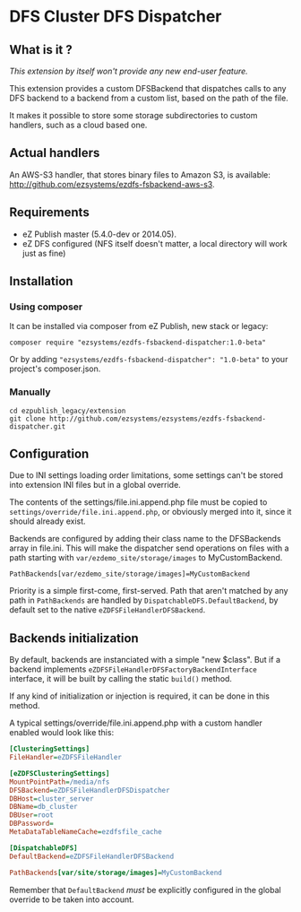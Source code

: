 # DFS Cluster DFS Dispatcher

## What is it ?
*This extension by itself won't provide any new end-user feature.*

This extension provides a custom DFSBackend that dispatches calls to any DFS backend to a backend from a custom list,
based on the path of the file.

It makes it possible to store some storage subdirectories to custom handlers, such as a cloud based one.

## Actual handlers
An AWS-S3 handler, that stores binary files to Amazon S3, is available: http://github.com/ezsystems/ezdfs-fsbackend-aws-s3.

## Requirements
- eZ Publish master (5.4.0-dev or 2014.05).
- eZ DFS configured (NFS itself doesn't matter, a local directory will work just as fine)

## Installation

### Using composer
It can be installed via composer from eZ Publish, new stack or legacy:
```
composer require "ezsystems/ezdfs-fsbackend-dispatcher:1.0-beta"
```
Or by adding `"ezsystems/ezdfs-fsbackend-dispatcher": "1.0-beta"` to your project's composer.json.

### Manually
```
cd ezpublish_legacy/extension
git clone http://github.com/ezsystems/ezsystems/ezdfs-fsbackend-dispatcher.git
```

## Configuration
Due to INI settings loading order limitations, some settings can't be stored into extension INI files but in a global override.

The contents of the settings/file.ini.append.php file must be copied to `settings/override/file.ini.append.php`, or
obviously merged into it, since it should already exist.

Backends are configured by adding their class name to the DFSBackends array in file.ini. This will make the dispatcher send
operations on files with a path starting with `var/ezdemo_site/storage/images` to MyCustomBackend.

```
PathBackends[var/ezdemo_site/storage/images]=MyCustomBackend
```

Priority is a simple first-come, first-served. Path that aren't matched by any path in `PathBackends` are handled by
`DispatchableDFS.DefaultBackend`, by default set to the native `eZDFSFileHandlerDFSBackend`.

## Backends initialization
By default, backends are instanciated with a simple "new $class". But if a backend implements
`eZDFSFileHandlerDFSFactoryBackendInterface` interface, it will be built by calling the static `build()` method.

If any kind of initialization or injection is required, it can be done in this method.

A typical settings/override/file.ini.append.php with a custom handler enabled would look like this:
```ini
[ClusteringSettings]
FileHandler=eZDFSFileHandler

[eZDFSClusteringSettings]
MountPointPath=/media/nfs
DFSBackend=eZDFSFileHandlerDFSDispatcher
DBHost=cluster_server
DBName=db_cluster
DBUser=root
DBPassword=
MetaDataTableNameCache=ezdfsfile_cache

[DispatchableDFS]
DefaultBackend=eZDFSFileHandlerDFSBackend

PathBackends[var/site/storage/images]=MyCustomBackend
```

Remember that `DefaultBackend` *must* be explicitly configured in the global override to be taken into account.
